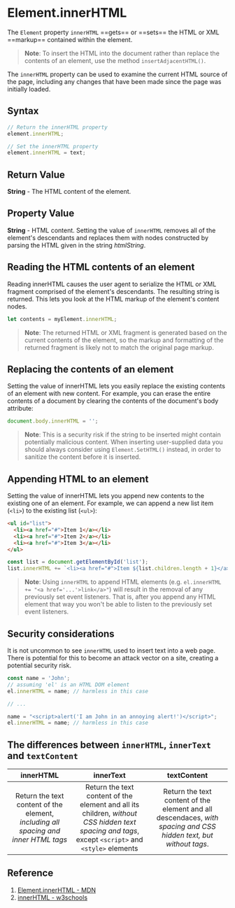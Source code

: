 # Element.innerHTML

The `Element` property `innerHTML` ==gets== or ==sets== the HTML or XML ==markup== contained within the element.

> **Note**: To insert the HTML into the document rather than replace the contents of an element, use the method `insertAdjacentHTML()`.

The `innerHTML` property can be used to examine the current HTML source of the page, including any changes that have been made since the page was initially loaded.

## Syntax

```js
// Return the innerHTML property
element.innerHTML;

// Set the innerHTML property
element.innerHTML = text;
```

## Return Value

**String** - The HTML content of the element.

## Property Value

**String** - HTML content. Setting the value of `innerHTML` removes all of the element's descendants and replaces them with nodes constructed by parsing the HTML given in the string _htmlString_.

## Reading the HTML contents of an element

Reading innerHTML causes the user agent to serialize the HTML or XML fragment comprised of the element's descendants. The resulting string is returned. This lets you look at the HTML markup of the element's content nodes.

```js
let contents = myElement.innerHTML;
```

> **Note**: The returned HTML or XML fragment is generated based on the current contents of the element, so the markup and formatting of the returned fragment is likely not to match the original page markup.

## Replacing the contents of an element

Setting the value of innerHTML lets you easily replace the existing contents of an element with new content. For example, you can erase the entire contents of a document by clearing the contents of the document's body attribute:

```js
document.body.innerHTML = '';
```

> **Note**: This is a security risk if the string to be inserted might contain potentially malicious content. When inserting user-supplied data you should always consider using `Element.SetHTML()` instead, in order to sanitize the content before it is inserted.

## Appending HTML to an element

Setting the value of innerHTML lets you append new contents to the existing one of an element. For example, we can append a new list item (`<li>`) to the existing list (`<ul>`):

```html
<ul id="list">
  <li><a href="#">Item 1</a></li>
  <li><a href="#">Item 2</a></li>
  <li><a href="#">Item 3</a></li>
</ul>
```

```js
const list = document.getElementById('list');
list.innerHTML += `<li><a href="#">Item ${list.children.length + 1}</a></li>`;
```

> **Note**: Using `innerHTML` to append HTML elements (e.g. `el.innerHTML += "<a href='...'>link</a>"`) will result in the removal of any previously set event listeners. That is, after you append any HTML element that way you won't be able to listen to the previously set event listeners.

## Security considerations

It is not uncommon to see `innerHTML` used to insert text into a web page. There is potential for this to become an attack vector on a site, creating a potential security risk.

```js
const name = 'John';
// assuming 'el' is an HTML DOM element
el.innerHTML = name; // harmless in this case

// ...

name = "<script>alert('I am John in an annoying alert!')</script>";
el.innerHTML = name; // harmless in this case
```

## The differences between `innerHTML`, `innerText` and `textContent`

|                                      innerHTML                                      |                                                                     innerText                                                                     |                                                    textContent                                                    |
| :---------------------------------------------------------------------------------: | :-----------------------------------------------------------------------------------------------------------------------------------------------: | :---------------------------------------------------------------------------------------------------------------: |
| Return the text content of the element, _including all spacing and inner HTML tags_ | Return the text content of the element and all its children, _without CSS hidden text spacing and tags_, except `<script>` and `<style>` elements | Return the text content of the element and all descendaces, _with spacing and CSS hidden text, but without tags_. |

## Reference

1. [Element.innerHTML - MDN](https://developer.mozilla.org/en-US/docs/Web/API/Element/innerHTML)
2. [innerHTML - w3schools](https://www.w3schools.com/jsref/prop_html_innerhtml.asp)
